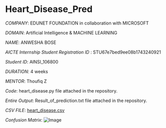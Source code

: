# Heart_Disease_Pred

*COMPANY*: EDUNET FOUNDATION in collaboration with MICROSOFT

*DOMAIN*: Artificial Intelligence & MACHINE LEARNING

*NAME*: ANWESHA BOSE

*AICTE Internship Student Registration ID* : STU67e7bed9ee08b1743240921

*Student ID*: AINSI_106800

*DURATION*: 4 weeks

*MENTOR*: Thoufiq Z

*Code*: heart_disease.py file attached in the repository.

*Entire Output*: Result_of_prediction.txt file attached in the repository.

*CSV FILE*: [heart_disease.csv](https://github.com/user-attachments/files/19843760/heart_disease.csv)

*Confusion Matrix*: ![Image](https://github.com/user-attachments/assets/a7414738-299e-4393-9981-093d19a7f484)
